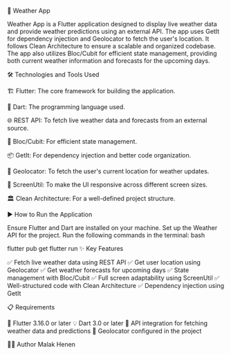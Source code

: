 
🚀 Weather App

Weather App is a Flutter application designed to display live weather data and provide weather predictions using an external API. The app uses GetIt for dependency injection and Geolocator to fetch the user's location. It follows Clean Architecture to ensure a scalable and organized codebase. The app also utilizes Bloc/Cubit for efficient state management, providing both current weather information and forecasts for the upcoming days.

🛠️ Technologies and Tools Used

🏗 Flutter: The core framework for building the application.

📝 Dart: The programming language used.

🌐 REST API: To fetch live weather data and forecasts from an external source.

🔄 Bloc/Cubit: For efficient state management.

📦 GetIt: For dependency injection and better code organization.

📍 Geolocator: To fetch the user's current location for weather updates.

📱 ScreenUtil: To make the UI responsive across different screen sizes.

🏛 Clean Architecture: For a well-defined project structure.

▶️ How to Run the Application

Ensure Flutter and Dart are installed on your machine.
Set up the Weather API for the project.
Run the following commands in the terminal:
bash


flutter pub get
flutter run
✨ Key Features

✅ Fetch live weather data using REST API
✅ Get user location using Geolocator
✅ Get weather forecasts for upcoming days
✅ State management with Bloc/Cubit
✅ Full screen adaptability using ScreenUtil
✅ Well-structured code with Clean Architecture
✅ Dependency injection using GetIt

📋 Requirements

🚀 Flutter 3.16.0 or later
💡 Dart 3.0 or later
🔗 API integration for fetching weather data and predictions
📍 Geolocator configured in the project

👨‍💻 Author
Malak Henen
